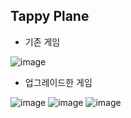 Tappy Plane
---

- 기존 게임

![image](https://github.com/min-young417/GameP/assets/122364547/095aeee3-3789-4857-8326-19ee5d409bb9)


- 업그레이드한 게임

![image](https://github.com/min-young417/GameP/assets/122364547/a2fb72f1-57be-4e05-a396-c54bf75d2fb8)
![image](https://github.com/min-young417/GameP/assets/122364547/7a580436-56a2-4774-b54e-01cbd6023f50)
![image](https://github.com/min-young417/GameP/assets/122364547/0e34c85f-af5f-41e6-8241-355ddbb62b43)

